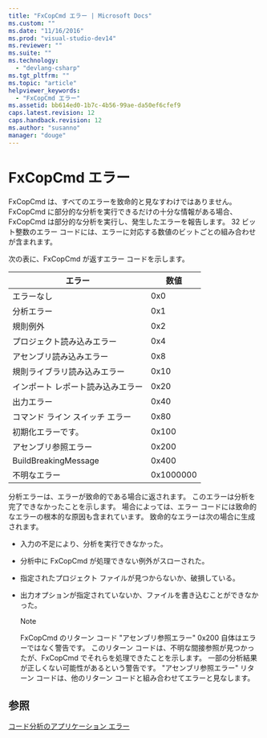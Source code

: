 ```yaml
---
title: "FxCopCmd エラー | Microsoft Docs"
ms.custom: ""
ms.date: "11/16/2016"
ms.prod: "visual-studio-dev14"
ms.reviewer: ""
ms.suite: ""
ms.technology: 
  - "devlang-csharp"
ms.tgt_pltfrm: ""
ms.topic: "article"
helpviewer_keywords: 
  - "FxCopCmd エラー"
ms.assetid: bb614ed0-1b7c-4b56-99ae-da50ef6cfef9
caps.latest.revision: 12
caps.handback.revision: 12
ms.author: "susanno"
manager: "douge"
---
```

# FxCopCmd エラー
FxCopCmd は、すべてのエラーを致命的と見なすわけではありません。  FxCopCmd に部分的な分析を実行できるだけの十分な情報がある場合、FxCopCmd は部分的な分析を実行し、発生したエラーを報告します。  32 ビット整数のエラー コードには、エラーに対応する数値のビットごとの組み合わせが含まれます。  
  
 次の表に、FxCopCmd が返すエラー コードを示します。  
  
|エラー|数値|  
|---------|--------|  
|エラーなし|0x0|  
|分析エラー|0x1|  
|規則例外|0x2|  
|プロジェクト読み込みエラー|0x4|  
|アセンブリ読み込みエラー|0x8|  
|規則ライブラリ読み込みエラー|0x10|  
|インポート レポート読み込みエラー|0x20|  
|出力エラー|0x40|  
|コマンド ライン スイッチ エラー|0x80|  
|初期化エラーです。|0x100|  
|アセンブリ参照エラー|0x200|  
|BuildBreakingMessage|0x400|  
|不明なエラー|0x1000000|  
  
 分析エラーは、エラーが致命的である場合に返されます。  このエラーは分析を完了できなかったことを示します。  場合によっては、エラー コードには致命的なエラーの根本的な原因も含まれています。  致命的なエラーは次の場合に生成されます。  
  
-   入力の不足により、分析を実行できなかった。  
  
-   分析中に FxCopCmd が処理できない例外がスローされた。  
  
-   指定されたプロジェクト ファイルが見つからないか、破損している。  
  
-   出力オプションが指定されていないか、ファイルを書き込むことができなかった。  
  
    > [!NOTE]
    >  FxCopCmd のリターン コード "アセンブリ参照エラー" 0x200 自体はエラーではなく警告です。  このリターン コードは、不明な間接参照が見つかったが、FxCopCmd でそれらを処理できたことを示します。  一部の分析結果が正しくない可能性があるという警告です。  "アセンブリ参照エラー" リターン コードは、他のリターン コードと組み合わせてエラーと見なします。  
  
## 参照  
 [コード分析のアプリケーション エラー](../Topic/Code%20Analysis%20Application%20Errors.md)